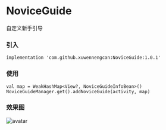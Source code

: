 # NoviceGuide
自定义新手引导
### 引入
    implementation 'com.github.xuwennengcan:NoviceGuide:1.0.1'
### 
### 使用
    val map = WeakHashMap<View?, NoviceGuideInfoBean>()
    NoviceGuideManager.get().addNoviceGuide(activity, map)
### 效果图
![avatar](https://static.dingtalk.com/media/lALPDgQ9qfyYPcrNAcTNARg_280_452.png_620x10000q90g.jpg?auth_bizType=IM&auth_bizEntity=%7B%22cid%22%3A%2226993133%3A284146280%22%2C%22msgId%22%3A%22872321718988%22%7D&open_id=284146280)
   
